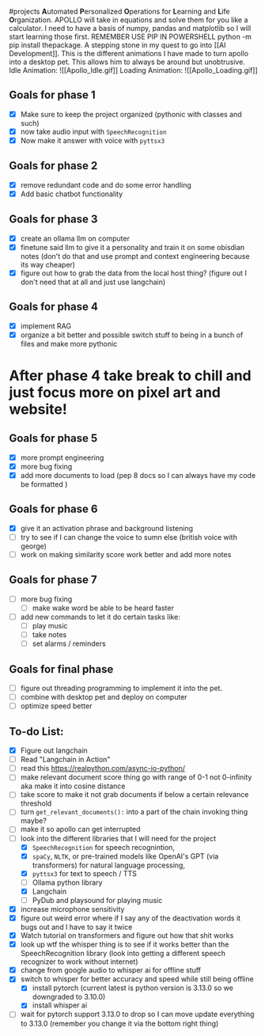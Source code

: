 #projects 
 **A**utomated **P**ersonalized **O**perations for **L**earning and **L**ife **O**rganization. APOLLO  will take in equations and solve them for you like a calculator.  I need to have a basis of numpy, pandas and matplotlib so I will start learning those first. REMEMBER USE PIP IN POWERSHELL python -m pip install thepackage. A stepping stone in my quest to go into [[AI Development]]. This is the different animations I have made to turn apollo into a desktop pet. This allows him to always be around but unobtrusive.
 Idle Animation:
![[Apollo_Idle.gif]]
Loading Animation:
![[Apollo_Loading.gif]]

## Goals for phase 1
- [x] Make sure to keep the project organized (pythonic with classes and such)
- [x] now take audio input with `SpeechRecognition`
- [x] Now make it answer with voice with `pyttsx3` 
## Goals for phase 2
- [x] remove redundant code and do some error handling
- [x] Add basic chatbot functionality
## Goals for phase 3
- [x] create an ollama llm on computer
- [x] finetune said llm to give it a personality and train it on some obisdian notes (don't do that and use prompt and context engineering because its way cheaper)
- [x] figure out how to grab the data from the local host thing? (figure out I don't need that at all and just use langchain)
## Goals for phase 4
- [x] implement RAG
- [x] organize a bit better and possible switch stuff to being in a bunch of files and make more pythonic
# After phase 4 take break to chill and just focus more on pixel art and website!

## Goals for phase 5
- [x] more prompt engineering
- [x] more bug fixing 
- [x] add more documents to load (pep 8 docs so I can always have my code be formatted )
## Goals for phase 6
- [x] give it an activation phrase and background listening 
- [ ] try to see if I can change the voice to sumn else (british voice with george)
- [ ] work on making similarity score work better and add more notes
## Goals for phase 7
- [ ] more bug fixing 
	- [ ] make wake word be able to be heard faster
- [ ] add new commands to let it do certain tasks like:
	- [ ] play music
	- [ ] take notes
	- [ ] set alarms / reminders

## Goals for final phase
- [ ] figure out threading programming to implement it into the pet.
- [ ] combine with desktop pet and deploy on computer
- [ ] optimize speed better

## To-do List:
- [x] Figure out langchain
- [ ] Read "Langchain in Action"
- [ ] read this https://realpython.com/async-io-python/
- [ ] make relevant document score thing go with range of 0-1 not 0-infinity aka make it into cosine distance
- [ ] take score to make it not grab documents if below a certain relevance threshold
- [ ] turn `get_relevant_documents():` into a part of the chain invoking thing maybe?
- [ ] make it so apollo can get interrupted
- [ ] look into the different libraries that I will need for the project
	- [x] `SpeechRecognition` for speech recognintion,
	- [x] `spaCy`, `NLTK`, or pre-trained models like OpenAI's GPT (via transformers) for natural language processing,
	- [x] `pyttsx3` for text to speech / TTS
	- [ ] Ollama python library
	- [x] Langchain
	- [ ] PyDub and playsound for playing music
- [x] increase microphone sensitivity
- [x] figure out weird error where if I say any of the deactivation words it bugs out and I have to say it twice
- [x] Watch tutorial on transformers and figure out how that shit works
- [x] look up wtf the whisper thing is to see if it works better than the SpeechRecognition library (look into getting a different speech recognizer to work without internet)
- [x] change from google audio to whisper ai for offline stuff
- [x] switch to whisper for better accuracy and speed while still being offline
	- [x] install pytorch (current latest is python version is 3.13.0 so we downgraded to 3.10.0)
	- [x] install whisper ai
- [ ] wait for pytorch support 3.13.0 to drop so I can move update everything to 3.13.0 (remember you change it via the bottom right thing)
